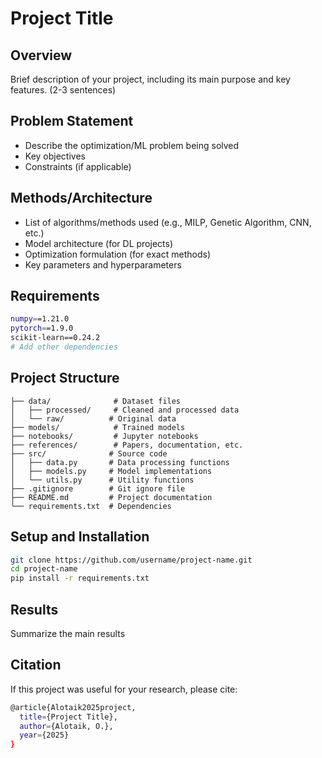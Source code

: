 # Project Title

## Overview
Brief description of your project, including its main purpose and key features. (2-3 sentences)

## Problem Statement
- Describe the optimization/ML problem being solved
- Key objectives
- Constraints (if applicable)

## Methods/Architecture
- List of algorithms/methods used (e.g., MILP, Genetic Algorithm, CNN, etc.)
- Model architecture (for DL projects)
- Optimization formulation (for exact methods)
- Key parameters and hyperparameters

## Requirements
```bash
numpy==1.21.0
pytorch==1.9.0
scikit-learn==0.24.2
# Add other dependencies
```
## Project Structure

```basic
├── data/              # Dataset files
│   ├── processed/     # Cleaned and processed data
│   └── raw/          # Original data
├── models/            # Trained models
├── notebooks/         # Jupyter notebooks
├── references/        # Papers, documentation, etc.
├── src/              # Source code
│   ├── data.py       # Data processing functions
│   ├── models.py     # Model implementations
│   └── utils.py      # Utility functions
├── .gitignore        # Git ignore file
├── README.md         # Project documentation
└── requirements.txt  # Dependencies
```

## Setup and Installation
```bash
git clone https://github.com/username/project-name.git
cd project-name
pip install -r requirements.txt
```

## Results

Summarize the main results

## Citation
If this project was useful for your research, please cite:
```bash
@article{Alotaik2025project,
  title={Project Title},
  author={Alotaik, O.},
  year={2025}
}
```


